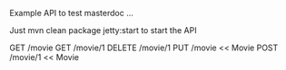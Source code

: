 Example API to test masterdoc ...

Just mvn clean package jetty:start to start the API

GET /movie
GET /movie/1
DELETE /movie/1
PUT /movie << Movie
POST /movie/1 << Movie
